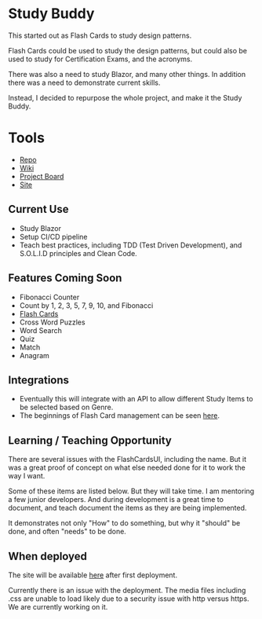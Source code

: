 # Study Buddy

This started out as Flash Cards to study design patterns.

Flash Cards could be used to study the design patterns, but could also be used to study for Certification Exams, and the acronyms.

There was also a need to study Blazor, and many other things. In addition there was a need to demonstrate current skills.

Instead, I decided to repurpose the whole project, and make it the Study Buddy.

# Tools
- [Repo](https://github.com/mariekauth/StudyBuddy)
- [Wiki](https://github.com/mariekauth/StudyBuddy/wiki)
- [Project Board](https://github.com/users/mariekauth/projects/3)
- [Site](https://mariekauth.github.io/StudyBuddy/)

## Current Use
- Study Blazor
- Setup CI/CD pipeline
- Teach best practices, including TDD (Test Driven Development), and S.O.L.I.D principles and Clean Code.

## Features Coming Soon
- Fibonacci Counter
- Count by 1, 2, 3, 5, 7, 9, 10, and Fibonacci
- [Flash Cards](https://mariekauth.github.io/StudyBuddy/flashcards)
- Cross Word Puzzles
- Word Search
- Quiz
- Match
- Anagram

## Integrations
- Eventually this will integrate with an API to allow different Study Items to be selected based on Genre.
- The beginnings of Flash Card management can be seen [here](https://mariekauth.github.io/FlashCardsUI/).


## Learning / Teaching Opportunity
There are several issues with the FlashCardsUI, including the name. But it was a great proof of concept on what else needed done for it to work the way I want.

Some of these items are listed below. But they will take time. I am mentoring a few junior developers. And during development is a great time to document, and teach document the items as they are being implemented.

It demonstrates not only "How" to do something, but why it "should" be done, and often "needs" to be done.

## When deployed
The site will be available [here](https://mariekauth.github.io/StudyBuddy/) after first deployment. 

Currently there is an issue with the deployment. The media files including .css are unable to load likely due to a security issue with http versus https. We are currently working on it.
